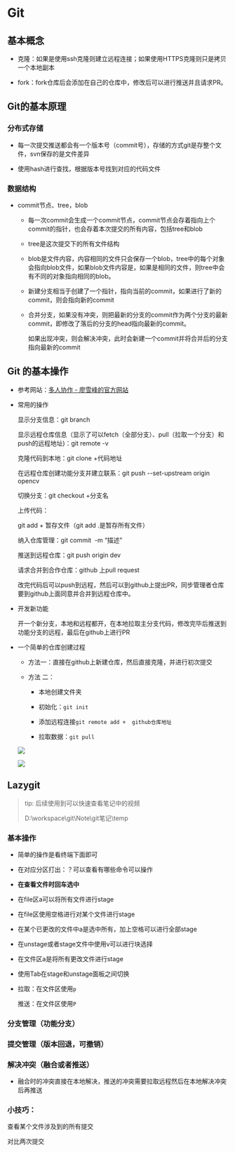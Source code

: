 # Git

## 基本概念

- 克隆：如果是使用ssh克隆则建立远程连接；如果使用HTTPS克隆则只是拷贝一个本地副本

- fork：fork仓库后会添加在自己的仓库中，修改后可以进行推送并且请求PR。

## Git的基本原理

### 分布式存储

- 每一次提交推送都会有一个版本号（commit号），存储的方式git是存整个文件，svn保存的是文件差异

- 使用hash进行查找，根据版本号找到对应的代码文件

### 数据结构

- commit节点、tree，blob
  
  - 每一次commit会生成一个commit节点，commit节点会存着指向上个commit的指针，也会存着本次提交的所有内容，包括tree和blob
  
  - tree是这次提交下的所有文件结构
  
  - blob是文件内容，内容相同的文件只会保存一个blob，tree中的每个对象会指向blob文件，如果blob文件内容是，如果是相同的文件，则tree中会有不同的对象指向相同的blob。
  
  - 新建分支相当于创建了一个指针，指向当前的commit，如果进行了新的commit，则会指向新的commit
  
  - 合并分支，如果没有冲突，则把最新的分支的commit作为两个分支的最新commit，即修改了落后的分支的head指向最新的commit。
    
    如果出现冲突，则会解决冲突，此时会新建一个commit并将合并后的分支指向最新的commit

## Git 的基本操作

- 参考网站：[多人协作 - 廖雪峰的官方网站](https://www.liaoxuefeng.com/wiki/896043488029600/900375748016320)

- 常用的操作
  
  显示分支信息：git branch
  
  显示远程仓库信息（显示了可以fetch（全部分支）、pull（拉取一个分支）和push的远程地址)：git remote -v
  
  克隆代码到本地：git
  clone +代码地址
  
  在远程仓库创建功能分支并建立联系：git push --set-upstream origin opencv
  
  切换分支：git
  checkout +分支名
  
  上传代码：
  
  git add + 暂存文件（git add .是暂存所有文件）
  
  纳入仓库管理：git commit  -m “描述”
  
  推送到远程仓库：git push origin dev
  
  请求合并到合作仓库：github 上pull request
  
  改完代码后可以push到远程，然后可以到github上提出PR，同步管理者仓库要到github上面同意并合并到远程仓库中。

- 开发新功能
  
  开一个新分支，本地和远程都开，在本地拉取主分支代码，修改完毕后推送到功能分支的远程，最后在github上进行PR

- 一个简单的仓库创建过程
  
  - 方法一：直接在github上新建仓库，然后直接克隆，并进行初次提交
  
  - 方法 二：
    
    - 本地创建文件夹
    
    - 初始化：`git init`
    
    - 添加远程连接`git remote add +  github仓库地址`
    
    - 拉取数据：`git pull`
  
  ![](assets/2023-05-25-10-31-46-image.png)
  
  ![](assets\2023-05-25-10-31-50-image.png)

## Lazygit

> tip: 后续使用到可以快速查看笔记中的视频 
> 
> D:\workspace\git\Note\git笔记\temp

### 基本操作

- 简单的操作是看终端下面即可

- 在对应分区打出：？可以查看有哪些命令可以操作

- **在查看文件时回车选中**

- 在file区a可以将所有文件进行stage

- 在file区使用空格进行对某个文件进行stage

- 在某个已更改的文件中a是选中所有，加上空格可以进行全部stage

- 在unstage或者stage文件中使用v可以进行块选择

- 在文件区a是将所有更改文件进行stage

- 使用Tab在stage和unstage面板之间切换

- 拉取：在文件区使用`p`
  
  推送：在文件区使用`P`

### 分支管理（功能分支）

### 提交管理（版本回退，可撤销）

### 解决冲突（融合或者推送）

- 融合时的冲突直接在本地解决，推送的冲突需要拉取远程然后在本地解决冲突后再推送

### 小技巧：

查看某个文件涉及到的所有提交

对比两次提交
